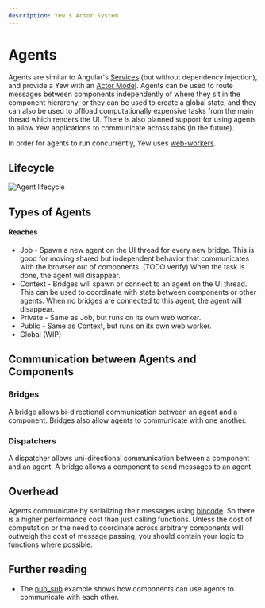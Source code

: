 ```yaml
---
description: Yew's Actor System
---
```


# Agents

Agents are similar to Angular's [Services](https://angular.io/guide/architecture-services) \(but without dependency injection\), and provide a Yew with an [Actor Model](https://en.wikipedia.org/wiki/Actor_model). Agents can be used to route messages between components independently of where they sit in the component hierarchy, or they can be used to create a global state, and they can also be used to offload computationally expensive tasks from the main thread which renders the UI. There is also planned support for using agents to allow Yew applications to communicate across tabs \(in the future\).

In order for agents to run concurrently, Yew uses [web-workers](https://developer.mozilla.org/en-US/docs/Web/API/Web_Workers_API/Using_web_workers).

## Lifecycle

![Agent lifecycle](https://user-images.githubusercontent.com/42674621/79125224-b6481d80-7d95-11ea-8e6a-ab9b52d1d8ac.png)

## Types of Agents

#### Reaches

* Job - Spawn a new agent on the UI thread for every new bridge. This is good for moving shared but independent behavior that communicates with the browser out of components. \(TODO verify\) When the task is done, the agent will disappear.
* Context - Bridges will spawn or connect to an agent on the UI thread. This can be used to coordinate with state between components or other agents. When no bridges are connected to this agent, the agent will disappear.
* Private - Same as Job, but runs on its own web worker. 
* Public - Same as Context, but runs on its own web worker.
* Global \(WIP\)

## Communication between Agents and Components

### Bridges

A bridge allows bi-directional communication between an agent and a component. Bridges also allow agents to communicate with one another.

### Dispatchers

A dispatcher allows uni-directional communication between a component and an agent. A bridge allows a component to send messages to an agent.

## Overhead

Agents communicate by serializing their messages using [bincode](https://github.com/servo/bincode). So there is a higher performance cost than just calling functions. Unless the cost of computation or the need to coordinate across arbitrary components will outweigh the cost of message passing, you should contain your logic to functions where possible.

## Further reading

* The [pub\_sub](https://github.com/yewstack/yew/tree/master/examples/pub_sub) example shows how components can use agents to communicate with each other.

